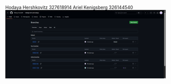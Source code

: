 Hodaya Hershkovitz 327618914
Ariel Kenigsberg 326144540
![lab4photo](src/main/resources/327618914_326144540.png)
